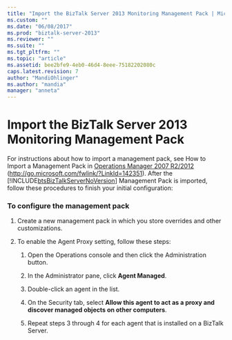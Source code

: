 ```yaml
---
title: "Import the BizTalk Server 2013 Monitoring Management Pack | Microsoft Docs"
ms.custom: ""
ms.date: "06/08/2017"
ms.prod: "biztalk-server-2013"
ms.reviewer: ""
ms.suite: ""
ms.tgt_pltfrm: ""
ms.topic: "article"
ms.assetid: bee2bfe9-4eb0-46d4-8eee-75182202080c
caps.latest.revision: 7
author: "MandiOhlinger"
ms.author: "mandia"
manager: "anneta"
---
```

# Import the BizTalk Server 2013 Monitoring Management Pack
For instructions about how to import a management pack, see How to Import a Management Pack in [Operations Manager 2007 R2/2012](http://go.microsoft.com/fwlink/?LinkId=142351) (http://go.microsoft.com/fwlink/?LinkId=142351). After the [!INCLUDE[btsBizTalkServerNoVersion](../includes/btsbiztalkservernoversion-md.md)] Management Pack is imported, follow these procedures to finish your initial configuration:  
  
### To configure the management pack  
  
1.  Create a new management pack in which you store overrides and other customizations.  
  
2.  To enable the Agent Proxy setting, follow these steps:  
  
    1.  Open the Operations console and then click the Administration button.  
  
    2.  In the Administrator pane, click **Agent Managed**.  
  
    3.  Double-click an agent in the list.  
  
    4.  On the Security tab, select **Allow this agent to act as a proxy and discover managed objects on other computers**.  
  
    5.  Repeat steps 3 through 4 for each agent that is installed on a BizTalk Server.